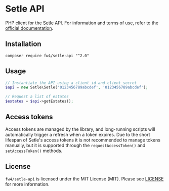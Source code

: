 # Setle API

PHP client for the [Setle](https://www.setle.be) API. For information and terms of use, refer to the
[official documentation](https://public-api.setle.app/).

## Installation

`composer require fw4/setle-api "^2.0"`

## Usage

```php
// Instantiate the API using a client id and client secret
$api = new Setle\Setle('0123456789abcdef', '0123456789abcdef');

// Request a list of estates
$estates = $api->getEstates();
```

## Access tokens

Access tokens are managed by the library, and long-running scripts will automatically trigger a refresh when a token
expires. Due to the short lifespan of Setle's access tokens it is not recommended to manage tokens manually, but it is
supported through the `requestAccessToken()` and `setAccessToken()` methods.

## License

`fw4/setle-api` is licensed under the MIT License (MIT). Please see [LICENSE](LICENSE) for more information.

